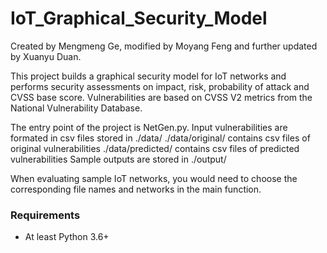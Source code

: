 # IoT_Graphical_Security_Model

Created by Mengmeng Ge, modified by Moyang Feng and further updated by Xuanyu Duan.

This project builds a graphical security model for IoT networks and performs security assessments on impact, risk, probability of attack and CVSS base score. 
Vulnerabilities are based on CVSS V2 metrics from the National Vulnerability Database. 

The entry point of the project is NetGen.py. 
Input vulnerabilities are formated in csv files stored in ./data/
./data/original/ contains csv files of original vulnerabilities
./data/predicted/ contains csv files of predicted vulnerabilities
Sample outputs are stored in ./output/

When evaluating sample IoT networks, you would need to choose the corresponding file names and networks in the main function. 

### Requirements
* At least Python 3.6+
